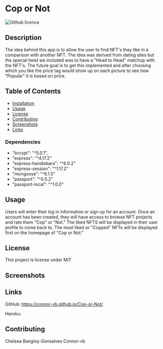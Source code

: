 # Cop or Not

![Github licence](http://img.shields.io/badge/license-MIT-blue.svg)

## Description 
The idea behind this app is to allow the user to find NFT's they like in a comparison with another NFT.  The idea was derived from dating sites but the special twist we included was to have a "Head to Head" matchup with the NFT's.  The future goal is to get this implemented and after choosing which you like the price tag would show up on each picture to see how "Popular" it is based on price.

## Table of Contents
* [Installation](#installation)
* [Usage](#usage)
* [License](#license)
* [Contributing](#contributing)
* [Screenshots](#Screenshots)
* [Links](#Links)

### Dependencies
* "bcrypt": "^5.0.1",
* "express": "^4.17.2"
* "express-handlebars": "^6.0.2"
* "express-session": "^1.17.2"
* "mongoose": "^6.1.5"
* "passport": "^0.5.2"
* "passport-local": "^1.0.0"
    

## Usage 
Users will enter their log in information or sign up for an account. Once an account has been created, they will have access to browse NFT projects and rate them "Cop" or "Not." The liked NFTS will be displayed in their user profile to come back to. The most liked or "Copped" NFTs will be displayed first on the homepage of "Cop or Not." 

## License 
This project is license under MIT

## Screenshots


## Links
GitHub:
https://connor-vb.github.io/Cop-or-Not/

Heroku:


## Contributing 
Chelsea Bangloy-Gonsalves
Connor-vb